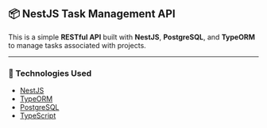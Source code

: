 ## 📦 NestJS Task Management API

This is a simple **RESTful API** built with **NestJS**, **PostgreSQL**, and **TypeORM** to manage tasks associated with projects.

---

### 🧰 Technologies Used

- [NestJS](https://nestjs.com/)
- [TypeORM](https://typeorm.io/)
- [PostgreSQL](https://www.postgresql.org/)
- [TypeScript](https://www.typescriptlang.org/)
